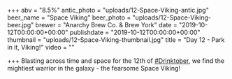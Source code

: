 +++
abv = "8.5%"
antic_photo = "uploads/12-Space-Viking-antic.jpg"
beer_name = "Space Viking"
beer_photo = "uploads/12-Space-Viking-beer.jpg"
brewer = "Anarchy Brew Co. & Brew York"
date = "2019-10-12T00:00:00+00:00"
publishdate = "2019-10-12T00:00:00+00:00"
thumbnail = "uploads/12-Space-Viking-thumbnail.jpg"
title = "Day 12 - Park in it, Viking!"
video = ""

+++
Blasting across time and space for the 12th of [#Drinktober](https://www.facebook.com/hashtag/drinktober?source=feed_text&epa=HASHTAG), we find the mightiest warrior in the galaxy - the fearsome Space Viking!